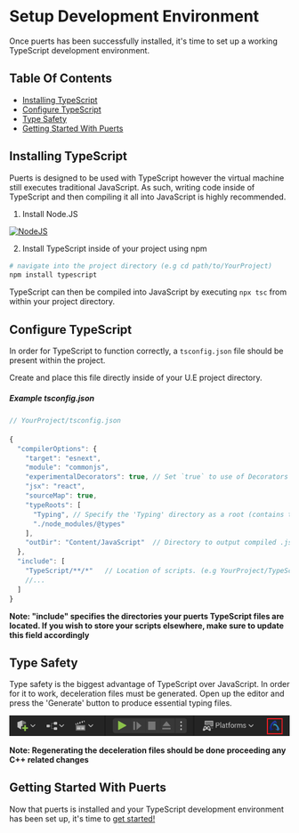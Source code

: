 # Setup Development Environment
Once puerts has been successfully installed, it's time to set up a working TypeScript development environment.

## Table Of Contents
- [Installing TypeScript](#installing-typescript)
- [Configure TypeScript](#configure-typescript)
- [Type Safety](#type-safety)
- [Getting Started With Puerts](#getting-started-with-puerts)

## Installing TypeScript
Puerts is designed to be used with TypeScript however the virtual machine still executes traditional JavaScript. As such, writing code inside of TypeScript and then compiling it all into JavaScript is highly recommended.

1. Install Node.JS

[![NodeJS](https://img.shields.io/badge/node.js-6DA55F?style=for-the-badge&logo=node.js&logoColor=white)](https://nodejs.org/en/download)

2. Install TypeScript inside of your project using npm

``` bash
# navigate into the project directory (e.g cd path/to/YourProject)
npm install typescript
```

TypeScript can then be compiled into JavaScript by executing `npx tsc` from within your project directory.

## Configure TypeScript
In order for TypeScript to function correctly, a `tsconfig.json` file should be present within the project.

Create and place this file directly inside of your U.E project directory.
##### Example tsconfig.json
``` javascript
// YourProject/tsconfig.json

{
  "compilerOptions": {
    "target": "esnext",
    "module": "commonjs",
    "experimentalDecorators": true, // Set `true` to use of Decorators (i.e. RPC functions)
    "jsx": "react",
    "sourceMap": true,
    "typeRoots": [
      "Typing", // Specify the 'Typing' directory as a root (contains the deceleration files)
      "./node_modules/@types"
    ],
    "outDir": "Content/JavaScript"  // Directory to output compiled .js files (if using `npx tsc` command)
  },
  "include": [
    "TypeScript/**/*"   // Location of scripts. (e.g YourProject/TypeScript)
    //...
  ]
}
```
**Note: "include" specifies the directories your puerts TypeScript files are located. If you wish to store your scripts elsewhere, make sure to update this field accordingly**

## Type Safety
Type safety is the biggest advantage of TypeScript over JavaScript. In order for it to work, deceleration files must be generated. Open up the editor and press the 'Generate' button to produce essential typing files.

![generate_dts.png](../..//pic/puerts_gen_dts.png)

**Note: Regenerating the deceleration files should be done proceeding any C++ related changes**

## Getting Started With Puerts
Now that puerts is installed and your TypeScript development environment has been set up, it's time to [get started!](./getting_started.md)